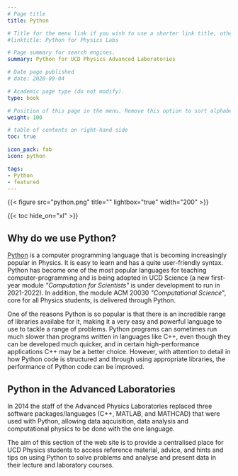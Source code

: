 ```yaml
---
# Page title
title: Python

# Title for the menu link if you wish to use a shorter link title, otherwise remove this option.
#linktitle: Python for Physics Labs

# Page summary for search engines.
summary: Python for UCD Physics Advanced Laboratories

# Date page published
# date: 2020-09-04

# Academic page type (do not modify).
type: book

# Position of this page in the menu. Remove this option to sort alphabetically.
weight: 100

# table of contents on right-hand side
toc: true

icon_pack: fab
icon: python

tags:
- Python
- featured 
---
```



{{< figure src="python.png" title="" lightbox="true" width="200" >}}

{{< toc hide_on="xl" >}}



## Why do we use Python?
[Python](https://www.python.org) is a computer programming language that is becoming increasingly popular
in Physics. It is easy to learn and has a quite user-friendly syntax. Python has become one of the
most popular languages for teaching computer-programming and is being adopted in UCD Science
(a new first-year module *"Computation for Scientists"* is under development to run in 2021-2022).
In addition, the module ACM 20030 *"Computational Science*", core for all Physics students, is delivered through Python.


One of the reasons Python is so popular is that there is 
an incredible range of libraries availabe for it, making it a very easy and powerful language to use
to tackle a range of problems. Python programs can sometimes run much slower than programs written in
languages like C++, even though they can be developed much quicker, and in certain high-performance
applications C++ may be a better choice. However, with attention to detail in how Python code is structured
and through using appropriate libraries, the performance of Python code can be improved.


## Python in the Advanced Laboratories
In 2014 the staff of the Advanced Physics Laboratories replaced three software packages/languages
(C++, MATLAB, and MATHCAD) that were used with Python, allowing data aqcuisition, data analysis and computational
physics to be done with the one language. 

The aim of this section of the web site is to provide a centralised place for UCD Physics students to access
reference material, advice, and hints and tips on using Python to solve problems and analyse and present
data in their lecture and laboratory courses.

